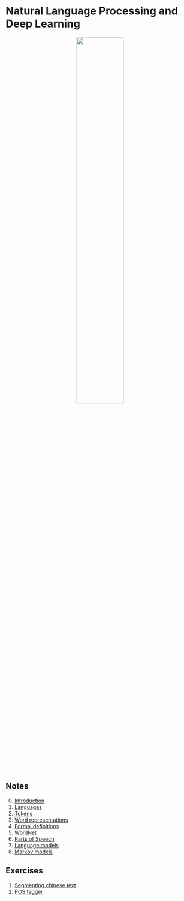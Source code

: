 # Natural Language Processing and Deep Learning

<p align="center">
<img src="https://www.blumeglobal.com/wp-content/uploads/2018/11/NLP-image.jpg" width=50%>
</p>

## Notes
0. [Introduction](notes/00-Introduction.md)
1. [Languages](notes/01-Levels_of_linguistics.md)
2. [Tokens](notes/02-Tokens.md)
3. [Word representations](notes/03-Word_representations.md)
4. [Formal definitions](notes/04-Formal_definitions.md)
5. [WordNet](notes/05-WordNet.md)
6. [Parts of Speech](notes/06-Parts_of_Speech.md)
7. [Language models](notes/07-Language_models.md)
8. [Markov models](notes/08-Markov_models.md)

## Exercises
1. [Segmenting chinese text](exercises/01-chinese_segmentation)
2. [POS tagger](exercises/02-pos-tagger)
